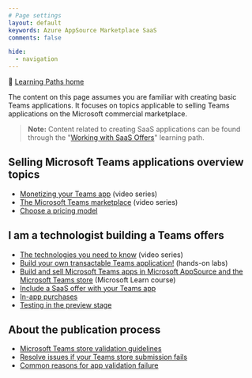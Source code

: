 ```yaml
---
# Page settings
layout: default
keywords: Azure AppSource Marketplace SaaS
comments: false

hide:
  - navigation
---
```


🚦 [Learning Paths home](./index.md)

The content on this page assumes you are familiar with creating basic Teams applications. It focuses on topics applicable to selling Teams applications on the Microsoft commercial marketplace.

> **Note:** Content related to creating SaaS applications can be found through the "[Working with SaaS Offers](./saas-offers.md)" learning path.

## Selling Microsoft Teams applications overview topics

- [Monetizing your Teams app](../teams/index.md#monetizing-your-teams-app) (video series)
- [The Microsoft Teams marketplace](../teams/index.md#the-microsoft-teams-marketplace) (video series)
- [Choose a pricing model](https://docs.microsoft.com/en-us/microsoftteams/platform/concepts/deploy-and-publish/appsource/prepare/monetize-overview#choose-a-pricing-model)

## I am a technologist building a Teams offers

- [The technologies you need to know](../teams/index.md#the-tech-you-need) (video series)
- [Build your own transactable Teams application!](../teams/index.md#hands-on-labs) (hands-on labs)
- [Build and sell Microsoft Teams apps in Microsoft AppSource and the Microsoft Teams store](https://docs.microsoft.com/en-us/learn/modules/msteams-monetize-apps/) (Microsoft Learn course)
- [Include a SaaS offer with your Teams app](https://docs.microsoft.com/en-us/microsoftteams/platform/concepts/deploy-and-publish/appsource/prepare/include-saas-offer)
- [In-app purchases](https://docs.microsoft.com/en-us/microsoftteams/platform/concepts/deploy-and-publish/appsource/prepare/in-app-purchase-flow?tabs=jsonV11)
- [Testing in the preview stage](https://docs.microsoft.com/en-us/microsoftteams/platform/concepts/deploy-and-publish/appsource/prepare/test-preview-for-monetized-apps)


## About the publication process

- [Microsoft Teams store validation guidelines](https://docs.microsoft.com/en-us/microsoftteams/platform/concepts/deploy-and-publish/appsource/prepare/teams-store-validation-guidelines)
- [Resolve issues if your Teams store submission fails](https://docs.microsoft.com/en-us/microsoftteams/platform/concepts/deploy-and-publish/appsource/resolve-submission-issues)
- [Common reasons for app validation failure](https://docs.microsoft.com/en-us/microsoftteams/platform/concepts/deploy-and-publish/appsource/common-reasons-for-app-validation-failure)